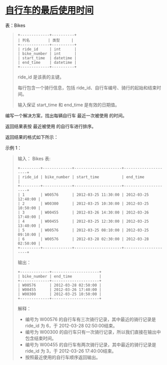 #  [自行车的最后使用时间](https://leetcode.cn/problems/bikes-last-time-used)


表：Bikes 
> ```
> +-------------+----------+ 
> | 列名        | 类型     | 
> +-------------+----------+ 
> | ride_id     | int      | 
> | bike_number | int      | 
> | start_time  | datetime |
> | end_time    | datetime |
> +-------------+----------+
> ```
> ride_id 是该表的主键。
> 
> 每行包含一个骑行信息，包括 ride_id、自行车编号、骑行的起始和结束时间。
> 
> 输入保证 start_time 和 end_time 是有效的日期值。
> 

编写一个解决方案，找出每辆自行车 最近一次被使用 的时间。

返回结果表按 最近被使用 的自行车进行排序。

返回结果的格式如下所示：

 

示例 1：

> 输入：
> Bikes 表:
> ```
> +---------+-------------+---------------------+---------------------+ 
> | ride_id | bike_number | start_time          | end_time            |  
> +---------+-------------+---------------------+---------------------+
> | 1       | W00576      | 2012-03-25 11:30:00 | 2012-03-25 12:40:00 |
> | 2       | W00300      | 2012-03-25 10:30:00 | 2012-03-25 10:50:00 |
> | 3       | W00455      | 2012-03-26 14:30:00 | 2012-03-26 17:40:00 |
> | 4       | W00455      | 2012-03-25 12:30:00 | 2012-03-25 13:40:00 |
> | 5       | W00576      | 2012-03-25 08:10:00 | 2012-03-25 09:10:00 |
> | 6       | W00576      | 2012-03-28 02:30:00 | 2012-03-28 02:50:00 |
> +---------+-------------+---------------------+---------------------+ 
> ```
> 输出：
> ```
> +-------------+---------------------+ 
> | bike_number | end_time            |  
> +-------------+---------------------+
> | W00576      | 2012-03-28 02:50:00 |
> | W00455      | 2012-03-26 17:40:00 |
> | W00300      | 2012-03-25 10:50:00 |
> +-------------+---------------------+ 
> ```
> 解释：
> - 编号为 W00576 的自行车有三次骑行记录，其中最近的骑行记录是 ride_id 为 6，于 2012-03-28 02:50:00结束。
> - 编号为 W00300 的自行车只有一次骑行记录，所以我们直接在输出中包含结束时间。
> - 编号为 W00455 的自行车有两次骑行记录，其中最近的骑行记录是 ride_id 为 3，于 2012-03-26 17:40:00结束。
> - 按照最近使用的自行车顺序返回输出。